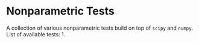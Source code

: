 # Nonparametric Tests
A collection of various nonparametric tests build on top of `scipy` and `numpy`.
List of available tests:
1. 